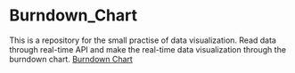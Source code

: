 Burndown_Chart
==============
This is a repository for the small practise of data visualization. Read data through real-time API and make the real-time data visualization through the burndown chart.
[Burndown Chart](https:yiginger.github.io/Burndown_Chart/Draft_Burndown_Chart.html)
